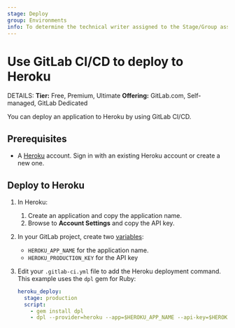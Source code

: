 ```yaml
---
stage: Deploy
group: Environments
info: To determine the technical writer assigned to the Stage/Group associated with this page, see https://handbook.gitlab.com/handbook/product/ux/technical-writing/#assignments
---
```


# Use GitLab CI/CD to deploy to Heroku

DETAILS:
**Tier:** Free, Premium, Ultimate
**Offering:** GitLab.com, Self-managed, GitLab Dedicated

You can deploy an application to Heroku by using GitLab CI/CD.

## Prerequisites

- A [Heroku](https://id.heroku.com/login) account.
  Sign in with an existing Heroku account or create a new one.

## Deploy to Heroku

1. In Heroku:
   1. Create an application and copy the application name.
   1. Browse to **Account Settings** and copy the API key.
1. In your GitLab project, create two [variables](../../ci/variables/index.md):
   - `HEROKU_APP_NAME` for the application name.
   - `HEROKU_PRODUCTION_KEY` for the API key
1. Edit your `.gitlab-ci.yml` file to add the Heroku deployment command. This example uses the `dpl` gem for Ruby:

   ```yaml
   heroku_deploy:
     stage: production
     script:
       - gem install dpl
       - dpl --provider=heroku --app=$HEROKU_APP_NAME --api-key=$HEROKU_PRODUCTION_KEY
   ```
